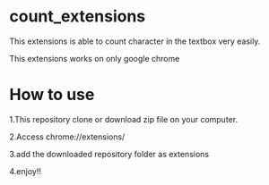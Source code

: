 # count_extensions

This extensions is able to count character in the textbox very easily.

This extensions works on only google chrome

# How to use

1.This repository clone or download zip file on your computer.

2.Access chrome://extensions/ 

3.add the downloaded repository folder as extensions

4.enjoy!!
